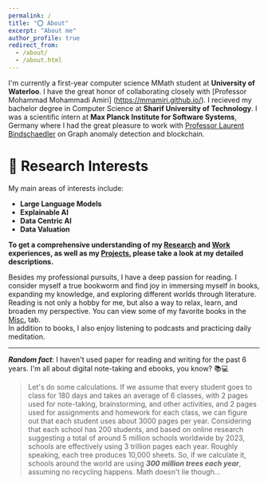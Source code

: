 ```yaml
---
permalink: /
title: "⭕️ About"
excerpt: "About me"
author_profile: true
redirect_from: 
  - /about/
  - /about.html
---  
```


<!-- ![networks](/images/felan.jpg){: .align-right width="280px"} -->
I'm currently a first-year computer science MMath student at **University of Waterloo**. I have the great honor of collaborating closely with [Professor Mohammad Mohammadi Amiri] (https://mmamiri.github.io/). I recieved my bachelor degree in Computer Science at **Sharif University of Technology**. I was a scientific intern at **Max Planck Institute for Software Systems**, Germany where I had the great pleasure to work with [Professor Laurent Bindschaedler](https://binds.ch/) on Graph anomaly detection and blockchain. 


  

📌 Research Interests 
======
 My main areas of interests include:  

- __Large Language Models__
- __Explainable AI__
- __Data Centric AI__
- __Data Valuation__

 __To get a comprehensive understanding of my [Research](https://ali-falahati.github.io/research/) and [Work](https://ali-falahati.github.io/work/) experiences, as well as my [Projects](https://ali-falahati.github.io/pj/), please take a look at my detailed descriptions.__ 

Besides my professional pursuits, I have a deep passion for reading. I consider myself a true bookworm and find joy in immersing myself in books, expanding my knowledge, and exploring different worlds through literature. Reading is not only a hobby for me, but also a way to relax, learn, and broaden my perspective. You can view some of my favorite books in the [Misc.](https://ali-falahati.github.io/misc/) tab.  
In addition to books, I also enjoy listening to podcasts and practicing daily meditation.  

___

***Random fact***: I haven't used paper for reading and writing for the past 6 years. I'm all about digital note-taking and ebooks, you know? 📚💻  

>Let's do some calculations. If we assume that every student goes to class for 180 days and takes an average of 6 classes, with 2 pages used for note-taking, brainstorming, and other activities, and 2 pages used for assignments and homework for each class, we can figure out that each student uses about 3000 pages per year. Considering that each school has 200 students, and based on online research suggesting a total of around 5 million schools worldwide by 2023, schools are effectively using 3 trillion pages each year. Roughly speaking, each tree produces 10,000 sheets. So, if we calculate it, schools around the world are using ***300 million trees each year***, assuming no recycling happens. Math doesn't lie though…